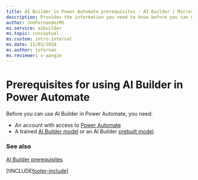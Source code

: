 ```yaml
---
title: AI Builder in Power Automate prerequisites - AI Builder | Microsoft Docs
description: Provides the information you need to know before you can use AI Builder in Power Automate.
author: JoeFernandezMS
ms.service: aibuilder
ms.topic: conceptual
ms.custom: intro-internal
ms.date: 11/03/2020
ms.author: jofernan
ms.reviewer: v-aangie
---
```


# Prerequisites for using AI Builder in Power Automate

Before you can use AI Builder in Power Automate, you need:

- An account with access to [Power Automate](https://flow.microsoft.com/)
- A trained [AI Builder model](build-model.md) or an AI Builder [prebuilt model](prebuilt-overview.md).

### See also

[AI Builder prerequisites](build-model.md#prerequisites)


[!INCLUDE[footer-include](includes/footer-banner.md)]